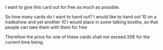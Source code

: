 I want to give this card out for free as much as possible. 

So how many cards do I want to hand out? I would like to hand out 10 on a tradeshow and yet another 10 I would place in some talking booths, so that people can take them with them for free

Therefore the price for one of these cards shall not exceed 20€ for the current time being.